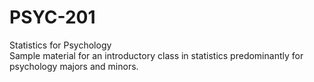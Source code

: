 # PSYC-201
Statistics for Psychology  
Sample material for an introductory class in statistics predominantly for psychology majors and minors.
